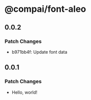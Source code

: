 # @compai/font-aleo

## 0.0.2

### Patch Changes

- b971bb4f: Update font data

## 0.0.1

### Patch Changes

- Hello, world!
